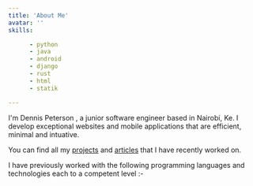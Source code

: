 ```yaml
---
title: 'About Me'
avatar: ''
skills: 

      - python
      - java
      - android
      - django
      - rust
      - html
      - statik

---
```

I'm Dennis Peterson , a junior software engineer based in Nairobi, Ke.
I develop exceptional websites and mobile applications that are efficient, minimal and intuative.

You can find all my [projects](/projects) and [articles](/blog) that I have recently worked on.

I have previously worked with the following programming languages and technologies each to a competent level :- 

